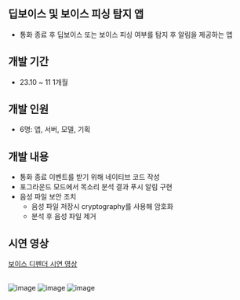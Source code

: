 ## 딥보이스 및 보이스 피싱 탐지 앱
- 통화 종료 후 딥보이스 또는 보이스 피싱 여부를 탐지 후 알림을 제공하는 앱
## 개발 기간
- 23.10 ~ 11 1개월
## 개발 인원
- 6명: 앱, 서버, 모델, 기획
## 개발 내용
- 통화 종료 이벤트를 받기 위해 네이티브 코드 작성
- 포그라운드 모드에서 목소리 분석 결과 푸시 알림 구현
- 음성 파일 보안 조치
    - 음성 파일 저장시 cryptography를 사용해 암호화
    - 분석 후 음성 파일 제거
## 시연 영상
<a href="https://www.youtube.com/watch?v=76D2DsDsIkc">보이스 디펜더 시연 영상</a>
<br/><br/>

![image](https://github.com/yj2dev/voice_defender/assets/72322679/8cd73c63-579e-44e2-a06f-07a72f418caa)
![image](https://github.com/yj2dev/voice_defender/assets/72322679/66dded65-5acd-46e2-942d-2ac12a21b595)
![image](https://github.com/yj2dev/voice_defender/assets/72322679/a14410f5-a1b7-4e03-8b37-1e4856be9056)
